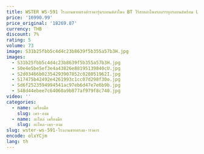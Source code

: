 ```yaml
---
title: WSTER WS-591 โรงงานขายตรงต่ําราคารุ่นรถยนต์ลําโพง BT ไร้สายลําโพงรถบรรทุกรถยนต์พร้อม USB Fm
price: '16990.99'
price_original: '18269.87'
currency: THB
discount: 7%
rating: 5
volume: 73
image: S31b25fbb5c4d4c23b8639f5b355a57b3H.jpg
images:
  - S31b25fbb5c4d4c23b8639f5b355a57b3H.jpg
  - S0e4e5be5ef3e4a43826e88195139840cU.jpg
  - S2d03466b02354293907852c028051962I.jpg
  - S17475b42492e4261993c1cc07d298f30o.jpg
  - Sd6f2523594994541ac97eb6d47e7e6b9b.jpg
  - S48d44ebee7c64060a9b877af979f8c740.jpg
video: ''
categories:
  - name: เครื่องมือ
    slug: เคร-องม
  - name: อะไหล่ เครื่องมือ
    slug: อะไหล-เคร-องม
slug: wster-ws-591-โรงงานขายตรงต-าราคาร
encode: olxYCjm
lang: th
---
```

  